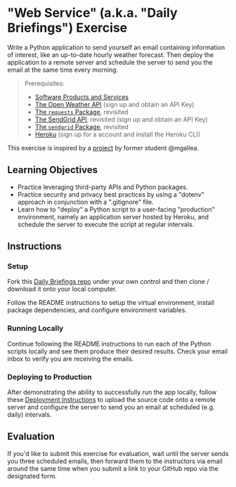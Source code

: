 # "Web Service" (a.k.a. "Daily Briefings") Exercise

Write a Python application to send yourself an email containing information of interest, like an up-to-date hourly weather forecast. Then deploy the application to a remote server and schedule the server to send you the email at the same time every morning.

> Prerequisites:
>   + [Software Products and Services](/units/unit-9.md)
>   + [The Open Weather API](https://home.openweathermap.org/api_keys) (sign up and obtain an API Key)
>   + [The `requests` Package](/notes/python/packages/requests.md), revisited
>   + [The SendGrid API](https://app.sendgrid.com/settings/api_keys), revisited (sign up and obtain an API Key)
>   + [The `sendgrid` Package](/notes/python/packages/sendgrid.md), revisited
>   + [Heroku](/notes/clis/heroku.md) (sign up for a account and install the Heroku CLI)

This exercise is inspired by a [project](https://github.com/mgallea/daily-email) by former student @mgallea.

## Learning Objectives

  + Practice leveraging third-party APIs and Python packages.
  + Practice security and privacy best practices by using a "dotenv" approach in conjunction with a ".gitignore" file.
  + Learn how to "deploy" a Python script to a user-facing "production" environment, namely an application server hosted by Heroku, and schedule the server to execute the script at regular intervals.

## Instructions

### Setup

Fork this [Daily Briefings repo](https://github.com/prof-rossetti/daily-briefings-py) under your own control and then clone / download it onto your local computer.

Follow the README instructions to setup the virtual environment, install package dependencies, and configure environment variables.

### Running Locally

Continue following the README instructions to run each of the Python scripts locally and see them produce their desired results. Check your email inbox to verify you are receiving the emails.

### Deploying to Production

After demonstrating the ability to successfully run the app locally, follow these [Deployment Instructions](deploying.md) to upload the source code onto a remote server and configure the server to send you an email at scheduled (e.g. daily) intervals.

## Evaluation

If you'd like to submit this exercise for evaluation, wait until the server sends you three scheduled emails, then forward them to the instructors via email around the same time when you submit a link to your GitHub repo via the designated form.
